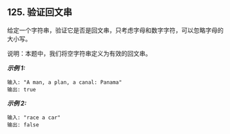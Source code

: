 ##  125. 验证回文串

给定一个字符串，验证它是否是回文串，只考虑字母和数字字符，可以忽略字母的大小写。

说明：本题中，我们将空字符串定义为有效的回文串。

***示例 1:***
```
输入: "A man, a plan, a canal: Panama"
输出: true
```

***示例 2:***
```
输入: "race a car"
输出: false
```
